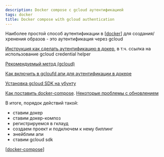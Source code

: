 ```yaml
---
description: Docker compose с gcloud аутентификацией
tags: docker
title: Docker compose with gcloud authentication
---
```

Наиболее простой способ аутентификации в [[docker]] для создания/хренения образов - это аутентификация через gcloud

[Инструкция как сделать аутентификацию в докер](https://cloud.google.com/artifact-registry/docs/docker/authentication), в т.ч. ссылка на использование gcloud credential helper

[Рекомендуемый метод (gcloud)](https://cloud.google.com/artifact-registry/docs/docker/authentication#gcloud-helper)

[Как включить в gcloufd апи для аутентификации в докере](https://cloud.google.com/artifact-registry/docs/enable-service)

[Установка gcloud SDK на убунту](https://cloud.google.com/sdk/docs/install#deb)

[Как поставить docker-compose](https://docs.docker.com/compose/install/#install-using-pip). [Некоторые проблемы с обновлением](https://stackoverflow.com/questions/49839028/how-to-upgrade-docker-compose-to-latest-version)

В итоге, порядок действий такой:

- ставим докер
- ставим докер-композ
- регистрируемся в гклауд
- создаем проект и подключем к нему биллинг
- энейблим апи
- ставим gcloud sdk

[[docker-compose]]

[//begin]: # "Autogenerated link references for markdown compatibility"
[docker]: ..%2Flists%2Fdocker "Docker"
[docker-compose]: docker-compose "Docker compose"
[//end]: # "Autogenerated link references"